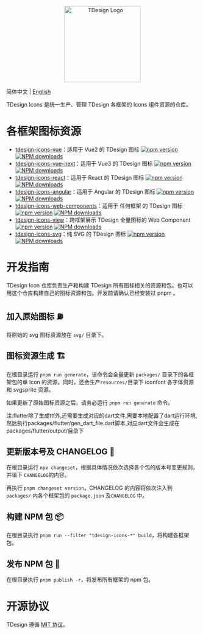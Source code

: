<p align="center">
  <a href="https://tdesign.tencent.com/" target="_blank">
    <img alt="TDesign Logo" width="200" src="https://tdesign.gtimg.com/site/TDesign.png">
  </a>
</p>

简体中文 | [English](./README.md)

TDesign Icons 是统一生产、管理 TDesign 各框架的 Icons 组件资源的仓库。

# 各框架图标资源

- [tdesign-icons-vue](./packages/vue)：适用于 Vue2 的 TDesign 图标 [![npm version](https://img.shields.io/npm/v/tdesign-icons-vue.svg?style=flat)](https://www.npmjs.com/package/tdesign-icons-vue) [![NPM downloads](http://img.shields.io/npm/dm/tdesign-icons-vue.svg)](https://npmjs.org/package/tdesign-icons-vue)
- [tdesign-icons-vue-next](./packages/vue-next)：适用于 Vue3 的 TDesign 图标 [![npm version](https://img.shields.io/npm/v/tdesign-icons-vue-next.svg?style=flat)](https://www.npmjs.com/package/tdesign-icons-vue-next) [![NPM downloads](http://img.shields.io/npm/dm/tdesign-icons-vue-next.svg)](https://npmjs.org/package/tdesign-icons-vue-next)
- [tdesign-icons-react](./packages/react)：适用于 React 的 TDesign 图标 [![npm version](https://img.shields.io/npm/v/tdesign-icons-react.svg?style=flat)](https://www.npmjs.com/package/tdesign-icons-react) [![NPM downloads](http://img.shields.io/npm/dm/tdesign-icons-react.svg)](https://npmjs.org/package/tdesign-icons-react)
- [tdesign-icons-angular](./packages/angular)：适用于 Angular 的 TDesign 图标 [![npm version](https://img.shields.io/npm/v/tdesign-icons-angular.svg?style=flat)](https://www.npmjs.com/package/tdesign-icons-angular) [![NPM downloads](http://img.shields.io/npm/dm/tdesign-icons-angular.svg)](https://npmjs.org/package/tdesign-icons-angular)
- [tdesign-icons-web-components](./packages/web-components)：适用于 任何框架 的 TDesign 图标 [![npm version](https://img.shields.io/npm/v/tdesign-icons-web-components.svg?style=flat)](https://www.npmjs.com/package/tdesign-icons-web-components) [![NPM downloads](https://img.shields.io/npm/dm/tdesign-icons-web-components.svg)](https://www.npmjs.com/package/tdesign-icons-web-components)
- [tdesign-icons-view](./packages/view)：跨框架展示 TDesign 全量图标的 Web Component [![npm version](https://img.shields.io/npm/v/tdesign-icons-view.svg?style=flat)](https://www.npmjs.com/package/tdesign-icons-view) [![NPM downloads](http://img.shields.io/npm/dm/tdesign-icons-view.svg)](https://npmjs.org/package/tdesign-icons-view)
- [tdesign-icons-svg](./packages/svg)：纯 SVG 的 TDesign 图标 [![npm version](https://img.shields.io/npm/v/tdesign-icons-svg.svg?style=flat)](https://www.npmjs.com/package/tdesign-icons-svg) [![NPM downloads](http://img.shields.io/npm/dm/tdesign-icons-svg.svg)](https://npmjs.org/package/tdesign-icons-svg)

# 开发指南

TDesign Icon 仓库负责生产和构建 TDesign 所有图标相关的资源和包。也可以用这个仓库构建自己的图标资源和包。开发前请确认已经安装过 pnpm 。

## 加入原始图标 ⛽️

将原始的 svg 图标资源放在 `svg/` 目录下。

## 图标资源生成 🏗

在根目录运行 `pnpm run generate`，该命令会全量更新 `packages/` 目录下的各框架包的单 Icon 的资源。同时，还会生产`resources/`目录下 iconfont 各字体资源 和 svgsprite 资源。

如果更新了原始图标资源之后，请务必运行 `pnpm run generate` 命令。

注:flutter除了生成ttf外,还需要生成对应的dart文件,需要本地配置了dart运行环境,然后执行packages/flutter/gen_dart_file.dart脚本,对应dart文件会生成在packages/flutter/output/目录下

## 更新版本号及 CHANGELOG 🔖

在根目录运行 `npx changeset`，根据具体情况依次选择各个包的版本号变更规则，并填下 `CHANGELOG`的内容。

再执行 `pnpm changeset version`，CHANGELOG 的内容将依次注入到 `packages/` 内各个框架包的 `package.json` 及`CHANGELOG` 中。

## 构建 NPM 包 📦

在根目录执行 `pnpm run --filter "tdesign-icons-*" build`，将构建各框架包。

## 发布 NPM 包 🚀

在根目录执行 `pnpm publish -r`，将发布所有框架的 npm 包。

# 开源协议

TDesign 遵循 [MIT 协议](https://github.com/Tencent/tdesign-icons/blob/main/LICENSE)。
